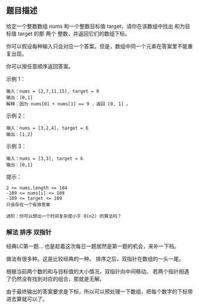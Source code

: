 ## 题目描述
给定一个整数数组 nums 和一个整数目标值 target，请你在该数组中找出 和为目标值 target  的那 两个 整数，并返回它们的数组下标。

你可以假设每种输入只会对应一个答案。但是，数组中同一个元素在答案里不能重复出现。

你可以按任意顺序返回答案。

示例 1：
```
输入：nums = [2,7,11,15], target = 9
输出：[0,1]
解释：因为 nums[0] + nums[1] == 9 ，返回 [0, 1] 。
```
示例 2：
```
输入：nums = [3,2,4], target = 6
输出：[1,2]
```
示例 3：
```
输入：nums = [3,3], target = 6
输出：[0,1]
```
 

提示：
```
2 <= nums.length <= 104
-109 <= nums[i] <= 109
-109 <= target <= 109
只会存在一个有效答案

进阶：你可以想出一个时间复杂度小于 O(n2) 的算法吗？
```

### 解法 排序 双指针
经典LC第一题… 也是趁着这次每日一题居然是第一题的机会，来补一下档。

做法有很多种。这是比较经典的一种。
排序之后，双指针在数组的一头一尾。

根据当前两个数的和与目标值的大小情况，双指针向中间移动。
若两个指针相遇了仍然没有找到对应的组合，那就是无解。

由于最终输出的答案要求是下标，所以可以预处理一下数组，把每个数字的下标带进去算就可以了。